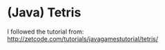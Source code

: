 (Java) Tetris
==============

I followed the tutorial from:
http://zetcode.com/tutorials/javagamestutorial/tetris/
